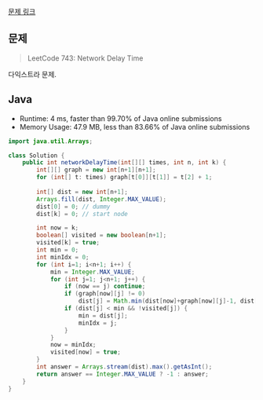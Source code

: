 [문제 링크](https://leetcode.com/problems/network-delay-time/)

## 문제

> LeetCode 743: Network Delay Time

다익스트라 문제.


## Java
- Runtime: 4 ms, faster than 99.70% of Java online submissions
- Memory Usage: 47.9 MB, less than 83.66% of Java online submissions
```java
import java.util.Arrays;

class Solution {
    public int networkDelayTime(int[][] times, int n, int k) {
        int[][] graph = new int[n+1][n+1];
        for (int[] t: times) graph[t[0]][t[1]] = t[2] + 1;
        
        int[] dist = new int[n+1];
        Arrays.fill(dist, Integer.MAX_VALUE);
        dist[0] = 0; // dummy
        dist[k] = 0; // start node

        int now = k;
        boolean[] visited = new boolean[n+1];
        visited[k] = true;
        int min = 0;
        int minIdx = 0;
        for (int i=1; i<n+1; i++) {
            min = Integer.MAX_VALUE;
            for (int j=1; j<n+1; j++) {
                if (now == j) continue;
                if (graph[now][j] != 0)
                    dist[j] = Math.min(dist[now]+graph[now][j]-1, dist[j]);
                if (dist[j] < min && !visited[j]) {
                    min = dist[j];
                    minIdx = j;
                }
            }
            now = minIdx;
            visited[now] = true;
        }
        int answer = Arrays.stream(dist).max().getAsInt();
        return answer == Integer.MAX_VALUE ? -1 : answer;
    }
}
```
